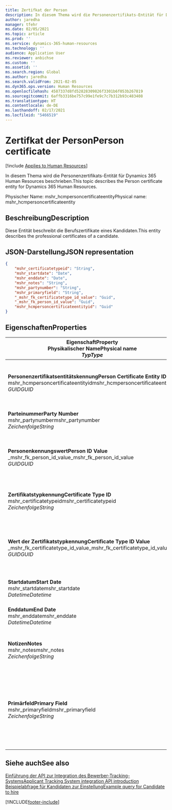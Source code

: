 ```yaml
---
title: Zertifkat der Person
description: In diesem Thema wird die Personenzertifikats-Entität für Dynamics 365 Human Resources beschrieben.
author: jaredha
manager: tfehr
ms.date: 02/05/2021
ms.topic: article
ms.prod: ''
ms.service: dynamics-365-human-resources
ms.technology: ''
audience: Application User
ms.reviewer: anbichse
ms.custom: ''
ms.assetid: ''
ms.search.region: Global
ms.author: jaredha
ms.search.validFrom: 2021-02-05
ms.dyn365.ops.version: Human Resources
ms.openlocfilehash: 4587337d8fd52828309826f3301b6f053b267819
ms.sourcegitcommit: 6affb3316be757c99e1fe9c7c7b312b93c483408
ms.translationtype: HT
ms.contentlocale: de-DE
ms.lasthandoff: 02/17/2021
ms.locfileid: "5466519"
---
```

# <a name="person-certificate"></a><span data-ttu-id="41a81-103">Zertifkat der Person</span><span class="sxs-lookup"><span data-stu-id="41a81-103">Person certificate</span></span>

[!include [Applies to Human Resources](../includes/applies-to-hr.md)]

<span data-ttu-id="41a81-104">In diesem Thema wird die Personenzertifikats-Entität für Dynamics 365 Human Resources beschrieben.</span><span class="sxs-lookup"><span data-stu-id="41a81-104">This topic describes the Person certificate entity for Dynamics 365 Human Resources.</span></span>

<span data-ttu-id="41a81-105">Physischer Name: mshr_hcmpersoncertificateentity</span><span class="sxs-lookup"><span data-stu-id="41a81-105">Physical name: mshr_hcmpersoncertificateentity</span></span>

## <a name="description"></a><span data-ttu-id="41a81-106">Beschreibung</span><span class="sxs-lookup"><span data-stu-id="41a81-106">Description</span></span>

<span data-ttu-id="41a81-107">Diese Entität beschreibt die Berufszertifikate eines Kandidaten.</span><span class="sxs-lookup"><span data-stu-id="41a81-107">This entity describes the professional certificates of a candidate.</span></span>

## <a name="json-representation"></a><span data-ttu-id="41a81-108">JSON-Darstellung</span><span class="sxs-lookup"><span data-stu-id="41a81-108">JSON representation</span></span>

```json
{
    "mshr_certificatetypeid": "String",
    "mshr_startdate": "Date",
    "mshr_enddate": "Date",
    "mshr_notes": "String",
    "mshr_partynumber": "String",
    "mshr_primaryfield": "String",
    "_mshr_fk_certificatetype_id_value": "Guid",
    "_mshr_fk_person_id_value": "Guid",
    "mshr_hcmpersoncertificateentityid": "Guid"
}
```

## <a name="properties"></a><span data-ttu-id="41a81-109">Eigenschaften</span><span class="sxs-lookup"><span data-stu-id="41a81-109">Properties</span></span>

| <span data-ttu-id="41a81-110">Eigenschaft</span><span class="sxs-lookup"><span data-stu-id="41a81-110">Property</span></span><br><span data-ttu-id="41a81-111">**Physikalischer Name**</span><span class="sxs-lookup"><span data-stu-id="41a81-111">**Physical name**</span></span><br><span data-ttu-id="41a81-112">**_Typ_**</span><span class="sxs-lookup"><span data-stu-id="41a81-112">**_Type_**</span></span> | <span data-ttu-id="41a81-113">Verwenden</span><span class="sxs-lookup"><span data-stu-id="41a81-113">Use</span></span> | <span data-ttu-id="41a81-114">Beschreibung</span><span class="sxs-lookup"><span data-stu-id="41a81-114">Description</span></span> |
| --- | --- | --- |
| <span data-ttu-id="41a81-115">**Personenzertifikatsentitätskennung**</span><span class="sxs-lookup"><span data-stu-id="41a81-115">**Person Certificate Entity ID**</span></span><br><span data-ttu-id="41a81-116">mshr_hcmpersoncertificateentityid</span><span class="sxs-lookup"><span data-stu-id="41a81-116">mshr_hcmpersoncertificateentityid</span></span><br><span data-ttu-id="41a81-117">*GUID*</span><span class="sxs-lookup"><span data-stu-id="41a81-117">*GUID*</span></span> | <span data-ttu-id="41a81-118">Schreibgeschützt</span><span class="sxs-lookup"><span data-stu-id="41a81-118">Read-only</span></span><br><span data-ttu-id="41a81-119">Erforderlich</span><span class="sxs-lookup"><span data-stu-id="41a81-119">Required</span></span> | <span data-ttu-id="41a81-120">Vom System generierter eindeutiger Bezeichner für den Entitätsdatensatz des Personenzertifikats.</span><span class="sxs-lookup"><span data-stu-id="41a81-120">System-generated unique identifier for the person certificate entity record.</span></span> |
| <span data-ttu-id="41a81-121">**Parteinummer**</span><span class="sxs-lookup"><span data-stu-id="41a81-121">**Party Number**</span></span><br><span data-ttu-id="41a81-122">mshr_partynumber</span><span class="sxs-lookup"><span data-stu-id="41a81-122">mshr_partynumber</span></span><br><span data-ttu-id="41a81-123">*Zeichenfolge*</span><span class="sxs-lookup"><span data-stu-id="41a81-123">*String*</span></span> | <span data-ttu-id="41a81-124">Lesen/Schreiben</span><span class="sxs-lookup"><span data-stu-id="41a81-124">Read/write</span></span><br><span data-ttu-id="41a81-125">Erforderlich</span><span class="sxs-lookup"><span data-stu-id="41a81-125">Required</span></span> | <span data-ttu-id="41a81-126">Die Partei-(Personen-)Kennung des Kandidaten.</span><span class="sxs-lookup"><span data-stu-id="41a81-126">The party (person) ID of the candidate.</span></span> |
| <span data-ttu-id="41a81-127">**Personenkennungswert**</span><span class="sxs-lookup"><span data-stu-id="41a81-127">**Person ID Value**</span></span><br><span data-ttu-id="41a81-128">_mshr_fk_person_id_value</span><span class="sxs-lookup"><span data-stu-id="41a81-128">_mshr_fk_person_id_value</span></span><br><span data-ttu-id="41a81-129">*GUID*</span><span class="sxs-lookup"><span data-stu-id="41a81-129">*GUID*</span></span> | <span data-ttu-id="41a81-130">Schreibgeschützt</span><span class="sxs-lookup"><span data-stu-id="41a81-130">Read-only</span></span><br><span data-ttu-id="41a81-131">Erforderlich</span><span class="sxs-lookup"><span data-stu-id="41a81-131">Required</span></span><br><span data-ttu-id="41a81-132">Fremdschlüssel: mshr_dirpersonentityid von mshr_dirpersonentity</span><span class="sxs-lookup"><span data-stu-id="41a81-132">Foreign key: mshr_dirpersonentityid of mshr_dirpersonentity</span></span> | <span data-ttu-id="41a81-133">Der vom System generierte Bezeichner des Entitätsdatensatzes der Partei (Person).</span><span class="sxs-lookup"><span data-stu-id="41a81-133">The system-generated identifier of the party (person) entity record.</span></span> |
| <span data-ttu-id="41a81-134">**Zertifikatstypkennung**</span><span class="sxs-lookup"><span data-stu-id="41a81-134">**Certificate Type ID**</span></span><br><span data-ttu-id="41a81-135">mshr_certificatetypeid</span><span class="sxs-lookup"><span data-stu-id="41a81-135">mshr_certificatetypeid</span></span><br><span data-ttu-id="41a81-136">*Zeichenfolge*</span><span class="sxs-lookup"><span data-stu-id="41a81-136">*String*</span></span> | <span data-ttu-id="41a81-137">Lesen/Schreiben</span><span class="sxs-lookup"><span data-stu-id="41a81-137">Read/write</span></span><br><span data-ttu-id="41a81-138">Erforderlich</span><span class="sxs-lookup"><span data-stu-id="41a81-138">Required</span></span> |  <span data-ttu-id="41a81-139">Der Bezeichner des Zertifikatstyps, der in Human Resources definiert ist.</span><span class="sxs-lookup"><span data-stu-id="41a81-139">The identifier of the certificate type defined in Human Resources.</span></span> |
| <span data-ttu-id="41a81-140">**Wert der Zertifikatstypkennung**</span><span class="sxs-lookup"><span data-stu-id="41a81-140">**Certificate Type ID Value**</span></span><br><span data-ttu-id="41a81-141">_mshr_fk_certificatetype_id_value</span><span class="sxs-lookup"><span data-stu-id="41a81-141">_mshr_fk_certificatetype_id_value</span></span><br><span data-ttu-id="41a81-142">*GUID*</span><span class="sxs-lookup"><span data-stu-id="41a81-142">*GUID*</span></span> | <span data-ttu-id="41a81-143">Schreibgeschützt</span><span class="sxs-lookup"><span data-stu-id="41a81-143">Read-only</span></span><br><span data-ttu-id="41a81-144">Erforderlich</span><span class="sxs-lookup"><span data-stu-id="41a81-144">Required</span></span><br><span data-ttu-id="41a81-145">Fremdschlüssel: mshr_hcmcertificatetypeentityid von mshr_hcmcertificatetypeentity</span><span class="sxs-lookup"><span data-stu-id="41a81-145">Foreign key: mshr_hcmcertificatetypeentityid of mshr_hcmcertificatetypeentity</span></span> | <span data-ttu-id="41a81-146">Vom System generierter eindeutiger Bezeichner des Zertifikatstyps der zugeordneten Entität.</span><span class="sxs-lookup"><span data-stu-id="41a81-146">System-generated unique identifier of the certificate type in the associated entity.</span></span> |
| <span data-ttu-id="41a81-147">**Startdatum**</span><span class="sxs-lookup"><span data-stu-id="41a81-147">**Start Date**</span></span><br><span data-ttu-id="41a81-148">mshr_startdate</span><span class="sxs-lookup"><span data-stu-id="41a81-148">mshr_startdate</span></span><br><span data-ttu-id="41a81-149">*Datetime*</span><span class="sxs-lookup"><span data-stu-id="41a81-149">*Datetime*</span></span> | <span data-ttu-id="41a81-150">Lesen/Schreiben</span><span class="sxs-lookup"><span data-stu-id="41a81-150">Read/write</span></span><br><span data-ttu-id="41a81-151">Erforderlich</span><span class="sxs-lookup"><span data-stu-id="41a81-151">Required</span></span> | <span data-ttu-id="41a81-152">Das Datum, an dem das Zertifikat ausgestellt wurde.</span><span class="sxs-lookup"><span data-stu-id="41a81-152">The date at which the certificate was issued.</span></span> |
| <span data-ttu-id="41a81-153">**Enddatum**</span><span class="sxs-lookup"><span data-stu-id="41a81-153">**End Date**</span></span><br><span data-ttu-id="41a81-154">mshr_enddate</span><span class="sxs-lookup"><span data-stu-id="41a81-154">mshr_enddate</span></span><br><span data-ttu-id="41a81-155">*Datetime*</span><span class="sxs-lookup"><span data-stu-id="41a81-155">*Datetime*</span></span> | <span data-ttu-id="41a81-156">Lesen/Schreiben</span><span class="sxs-lookup"><span data-stu-id="41a81-156">Read/write</span></span><br><span data-ttu-id="41a81-157">Optional</span><span class="sxs-lookup"><span data-stu-id="41a81-157">Optional</span></span> | <span data-ttu-id="41a81-158">Das Datum, an dem das Zertifikat abläuft.</span><span class="sxs-lookup"><span data-stu-id="41a81-158">The date at which the certificate will expire.</span></span> |
| <span data-ttu-id="41a81-159">**Notizen**</span><span class="sxs-lookup"><span data-stu-id="41a81-159">**Notes**</span></span><br><span data-ttu-id="41a81-160">mshr_notes</span><span class="sxs-lookup"><span data-stu-id="41a81-160">mshr_notes</span></span><br><span data-ttu-id="41a81-161">*Zeichenfolge*</span><span class="sxs-lookup"><span data-stu-id="41a81-161">*String*</span></span> | <span data-ttu-id="41a81-162">Lesen/Schreiben</span><span class="sxs-lookup"><span data-stu-id="41a81-162">Read/write</span></span><br><span data-ttu-id="41a81-163">Optional</span><span class="sxs-lookup"><span data-stu-id="41a81-163">Optional</span></span> | <span data-ttu-id="41a81-164">Hinweise zur Verwendung durch den Personalbeschaffer oder Personalvermittler.</span><span class="sxs-lookup"><span data-stu-id="41a81-164">Notes for use by hiring managers and recruiters.</span></span> |
| <span data-ttu-id="41a81-165">**Primärfeld**</span><span class="sxs-lookup"><span data-stu-id="41a81-165">**Primary Field**</span></span><br><span data-ttu-id="41a81-166">mshr_primaryfield</span><span class="sxs-lookup"><span data-stu-id="41a81-166">mshr_primaryfield</span></span><br><span data-ttu-id="41a81-167">*Zeichenfolge*</span><span class="sxs-lookup"><span data-stu-id="41a81-167">*String*</span></span> | <span data-ttu-id="41a81-168">Schreibgeschützt</span><span class="sxs-lookup"><span data-stu-id="41a81-168">Read-only</span></span><br><span data-ttu-id="41a81-169">Erforderlich</span><span class="sxs-lookup"><span data-stu-id="41a81-169">Required</span></span> |  <span data-ttu-id="41a81-170">Feld, das als ein weitere Bezeichner des Entitätsdatensatzes verwendet werden kann.</span><span class="sxs-lookup"><span data-stu-id="41a81-170">Field to be used as an identifier of the entity record.</span></span> <span data-ttu-id="41a81-171">Kombination aus Parteinummer, Zertifikatstypkennung und Startdatum.</span><span class="sxs-lookup"><span data-stu-id="41a81-171">Combination of party number, certificate type ID, and start date.</span></span> |

## <a name="see-also"></a><span data-ttu-id="41a81-172">Siehe auch</span><span class="sxs-lookup"><span data-stu-id="41a81-172">See also</span></span>

[<span data-ttu-id="41a81-173">Einführung der API zur Integration des Bewerber-Tracking-Systems</span><span class="sxs-lookup"><span data-stu-id="41a81-173">Applicant Tracking System integration API introduction</span></span>](hr-admin-integration-ats-api-introduction.md)<br>
[<span data-ttu-id="41a81-174">Beispielabfrage für Kandidaten zur Einstellung</span><span class="sxs-lookup"><span data-stu-id="41a81-174">Example query for Candidate to hire</span></span>](hr-admin-integration-ats-api-candidate-to-hire-example-query.md)



[!INCLUDE[footer-include](../includes/footer-banner.md)]